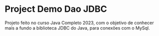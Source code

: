# Project Demo Dao JDBC

Projeto feito no curso Java Completo 2023, com o objetivo de conhecer mais a fundo a biblioteca JDBC do Java, para
conexões com o MySql.